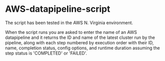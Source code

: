 # AWS-datapipeline-script

The script has been tested in the AWS N. Virginia environment.

When the script runs you are asked to enter the name of an AWS datapipeline and it returns the ID and name of the latest cluster run by the pipeline, along with each step numbered by execution order with their ID, name, completion status, config options, and runtime duration assuming the step status is 'COMPLETED' or 'FAILED'.